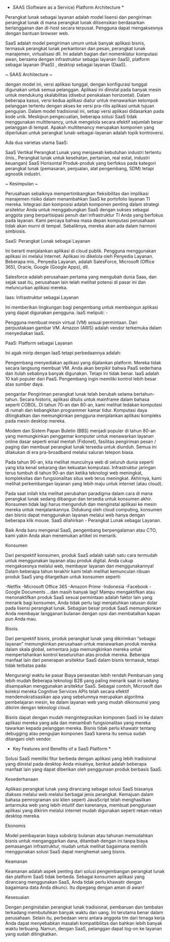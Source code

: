 * SAAS (Software as a Service) Platform Architecture *

Perangkat lunak sebagai layanan adalah model lisensi dan pengiriman perangkat lunak di mana perangkat lunak dilisensikan berdasarkan berlangganan dan di-host secara terpusat. Pengguna dapat mengaksesnya dengan bantuan browser web.

SaaS adalah model pengiriman umum untuk banyak aplikasi bisnis, termasuk perangkat lunak perkantoran dan pesan, perangkat lunak manajemen, virtualisasi dll. Ini adalah bagian dari nomenklatur komputasi awan, bersama dengan infrastruktur sebagai layanan (IaaS), platform sebagai layanan (PaaS) , desktop sebagai layanan (DaaS).

~ SAAS Architecture ~

dengan model ini, versi aplikasi tunggal, dengan konfigurasi tunggal digunakan untuk semua pelanggan. Aplikasi ini diinstal pada banyak mesin untuk mendukung skalabilitas (disebut penskalaan horizontal). Dalam beberapa kasus, versi kedua aplikasi diatur untuk menawarkan kelompok pelanggan tertentu dengan akses ke versi pra-rilis aplikasi untuk tujuan pengujian. Dalam model tradisional ini, setiap versi aplikasi didasarkan pada kode unik. Meskipun pengecualian, beberapa solusi SaaS tidak menggunakan multitenancy, untuk mengelola secara efektif sejumlah besar pelanggan di tempat. Apakah multitenancy merupakan komponen yang diperlukan untuk perangkat lunak-sebagai-layanan adalah topik kontroversi.

Ada dua varietas utama SaaS:

SaaS Vertikal
Perangkat Lunak yang menjawab kebutuhan industri tertentu (mis., Perangkat lunak untuk kesehatan, pertanian, real estat, industri keuangan)
SaaS Horisontal
Produk-produk yang berfokus pada kategori perangkat lunak (pemasaran, penjualan, alat pengembang, SDM) tetapi agnostik industri.

~ Kesimpulan ~

Perusahaan sebaiknya mempertimbangkan fleksibilitas dan implikasi manajemen risiko dalam menambahkan SaaS ke portofolio layanan TI mereka. Integrasi dan komposisi adalah komponen penting dalam strategi arsitektur Anda untuk menggabungkan SaaS dengan sukses sebagai anggota yang berpartisipasi penuh dari infrastruktur TI Anda yang berfokus pada layanan. Kami percaya bahwa masa depan komputasi perusahaan tidak akan murni di tempat. Sebaliknya, mereka akan ada dalam harmoni simbiosis.

SaaS: Perangkat Lunak sebagai Layanan

Ini berarti menjalankan aplikasi di cloud publik. Pengguna menggunakan aplikasi ini melalui Internet. Aplikasi ini dikelola oleh Penyedia Layanan. Beberapa mis., Penyedia Layanan, adalah SalesForce, Microsoft (Office 365), Oracle, Google (Google Apps), dll.

Salesforce adalah perusahaan pertama yang mengubah dunia Saas, dan sejak saat itu, perusahaan lain telah melihat potensi di pasar ini dan meluncurkan aplikasi mereka.

Iaas: Infrastruktur sebagai Layanan

Ini memberikan lingkungan bagi pengembang untuk membangun aplikasi yang dapat digunakan pengguna. IaaS meliputi: -

Pengguna membuat mesin virtual (VM) sesuai permintaan.
Dari perpustakaan gambar VM.
Amazon (AWS) adalah vendor terkemuka dalam menyediakan IaaS.

PaaS: Platform sebagai Layanan

Ini agak mirip dengan IaaS tetapi perbedaannya adalah:

Pengembang menyediakan aplikasi yang dijalankan platform.
Mereka tidak secara langsung membuat VM.
Anda akan berpikir bahwa PaaS sederhana dan itulah sebabnya banyak digunakan. Tetapi ini tidak benar. IaaS adalah 10 kali populer dari PaaS. Pengembang ingin memiliki kontrol lebih besar atas sumber daya.

pengantar
Pengiriman perangkat lunak telah berubah selama bertahun-tahun. Secara historis, aplikasi ditulis untuk mainframe dalam bahasa seperti COBOL. Di tahun 70-an dan 80-an, kami melihat ledakan komputasi di rumah dan kebangkitan programmer kamar tidur. Komputasi daya ditingkatkan dan memungkinkan pengguna menjalankan aplikasi kompleks pada mesin desktop mereka.

Modem dan Sistem Papan Buletin (BBS) menjadi populer di tahun 80-an yang memungkinkan penggemar komputer untuk menawarkan layanan online dasar seperti email mentah (Fidonet), fasilitas pengiriman pesan / paging dan membuat perangkat lunak tersedia untuk diunduh. Semua ini dilakukan di era pra-broadband melalui saluran telepon biasa.

Pada tahun 90-an, kita melihat munculnya web di seluruh dunia seperti yang kita kenal sekarang dan kekuatan komputasi. Infrastruktur jaringan terus tumbuh di tahun 90-an dan ketika teknologi web meningkat, kompleksitas dan fungsionalitas situs web terus meningkat. Akhirnya, kami melihat perkembangan layanan yang lebih maju untuk internet (atau cloud).

Pada saat inilah kita melihat perubahan paradigma dalam cara di mana perangkat lunak sedang dibangun dan tersedia untuk konsumen akhir. Konsumen tidak lagi harus mengunduh dan menginstal aplikasi ke mesin mereka untuk menjalankannya. Didukung oleh cloud computing, konsumen dan bisnis dapat menggunakan layanan melalui web hanya dengan beberapa klik mouse. SaaS dilahirkan - Perangkat Lunak sebagai Layanan.

Baik Anda baru mengenal SaaS, pengembang berpengalaman atau CTO, kami yakin Anda akan menemukan artikel ini menarik. 

Konsumen

Dari perspektif konsumen, produk SaaS adalah salah satu cara termudah untuk menggunakan layanan atau produk digital. Anda cukup mengaksesnya melalui web, membayar layanan dan menggunakannya! Dalam beberapa tahun terakhir kami telah melihat kemunculan ribuan produk SaaS yang ditargetkan untuk konsumen seperti:

-Netflix
-Microsoft Office 365
-Amazon Prime
-Indonesia
-Facebook
-Google Documents
…dan masih banyak lagi!
Mampu mengaktifkan atau menonaktifkan produk SaaS sesuai permintaan adalah faktor lain yang menarik bagi konsumen, Anda tidak perlu lagi menjatuhkan ratusan dolar pada lisensi perangkat lunak. Sebagian besar produk SaaS memungkinkan Anda membayar langganan bulanan dengan opsi dan membatalkan kapan pun Anda mau.

Bisnis

Dari perspektif bisnis, produk perangkat lunak yang dikirimkan “sebagai layanan” memungkinkan perusahaan untuk menawarkan produk mereka dalam skala global, sementara juga memungkinkan mereka untuk mempertahankan kontrol keseluruhan atas produk mereka. Beberapa manfaat lain dari penerapan arsitektur SaaS dalam bisnis termasuk, tetapi tidak terbatas pada:

Mengurangi waktu ke pasar
Biaya perawatan lebih rendah
Pembaruan yang lebih mudah
Beberapa teknologi B2B yang paling menarik saat ini sedang disampaikan menggunakan arsitektur SaaS. Sebagai contoh, Microsoft dan koleksi mereka Cognitive Services APIs telah secara efektif mendemokratisasikan apa yang sebelumnya merupakan algoritma pembelajaran mesin, ke dalam layanan web yang mudah dikonsumsi yang dikirim dengan teknologi cloud.

Bisnis dapat dengan mudah mengintegrasikan komponen SaaS ini ke dalam aplikasi mereka yang ada dan menambah fungsionalitas yang mereka tawarkan kepada pelanggan mereka. Bisnis tidak perlu khawatir tentang debugging atau pengujian komponen SaaS karena itu semua sudah ditangani oleh vendor.

* Key Features and Benefits of a SaaS Platform *

Solusi SaaS memiliki fitur berbeda dengan aplikasi yang lebih tradisional yang diinstal pada desktop Anda misalnya, berikut adalah beberapa manfaat lain yang dapat diberikan oleh penggunaan produk berbasis SaaS.

Kesederhanaan

Aplikasi perangkat lunak yang dirancang sebagai solusi SaaS biasanya diakses melalui web melalui berbagai jenis perangkat. Kemajuan dalam bahasa pemrograman sisi klien seperti JavaScript telah menghasilkan antarmuka web yang lebih intuitif dan karenanya, membuat penggunaan aplikasi yang dikirim melalui internet mudah digunakan seperti rekan-rekan desktop mereka.

Ekonomis

Model pembayaran biaya subskrip bulanan atau tahunan memudahkan bisnis untuk menganggarkan dana, ditambah dengan ini tanpa biaya pemasangan infrastruktur, mudah untuk melihat bagaimana memilih menggunakan solusi SaaS dapat menghemat uang bisnis.

Keamanan

Keamanan adalah aspek penting dari solusi pengembangan perangkat lunak dan platform SaaS tidak berbeda. Sebagai konsumen aplikasi yang dirancang menggunakan SaaS, Anda tidak perlu khawatir dengan bagaimana data Anda dikunci. Itu dipegang dengan aman di awan!

Kesesuaian

Dengan penginstalan perangkat lunak tradisional, pembaruan dan tambalan terkadang membutuhkan banyak waktu dan uang. Ini terutama benar dalam perusahaan. Selain itu, perbedaan versi antara anggota tim dari tenaga kerja Anda dapat menyebabkan masalah kompatibilitas dan bahkan lebih banyak waktu terbuang. Namun, dengan SaaS, pelanggan dapat log-on ke layanan yang sudah ditingkatkan.